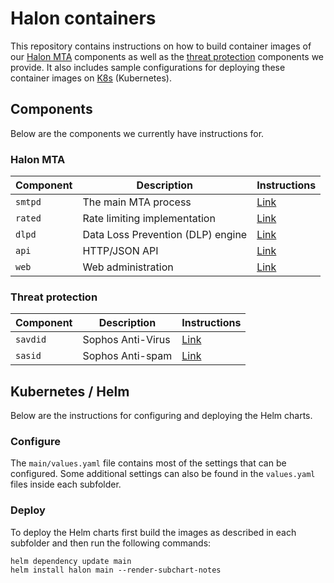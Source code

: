 # Halon containers

This repository contains instructions on how to build container images of our [Halon MTA](https://halon.io/product/) components as well as the [threat protection](https://halon.io/product/asav/) components we provide. It also includes sample configurations for deploying these container images on [K8s](https://kubernetes.io) (Kubernetes).

## Components

Below are the components we currently have instructions for.

### Halon MTA

| Component | Description                       | Instructions            |
| --------- | ----------------------------------| ----------------------- |
| `smtpd`   | The main MTA process              | [Link](smtpd/README.md) |
| `rated`   | Rate limiting implementation      | [Link](rated/README.md) |
| `dlpd`    | Data Loss Prevention (DLP) engine | [Link](dlpd/README.md)  |
| `api`     | HTTP/JSON API                     | [Link](api/README.md)   |
| `web`     | Web administration                | [Link](web/README.md)   |

### Threat protection

| Component | Description         | Instructions             |
| --------- | ------------------- | ------------------------ |
| `savdid`  | Sophos Anti-Virus   | [Link](savdid/README.md) |
| `sasid`   | Sophos Anti-spam    | [Link](sasid/README.md)  |

## Kubernetes / Helm

Below are the instructions for configuring and deploying the Helm charts.

### Configure

The `main/values.yaml` file contains most of the settings that can be configured.
Some additional settings can also be found in the `values.yaml` files inside each subfolder.

### Deploy

To deploy the Helm charts first build the images as described in each subfolder and then run the following commands:

```
helm dependency update main
helm install halon main --render-subchart-notes
```
